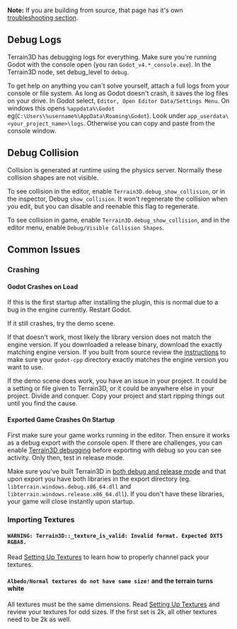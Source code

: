 **Note:** If you are building from source, that page has it's own [troubleshooting section](Building-From-Source#troubleshooting).

## Debug Logs

Terrain3D has debugging logs for everything. Make sure you're running Godot with the console open (you ran `Godot_v4.*_console.exe`). In the Terrain3D node, set debug_level to `debug`. 

To get help on anything you can't solve yourself, attach a full logs from your console or file system. As long as Godot doesn't crash, it saves the log files on your drive. In Godot select, `Editor, Open Editor Data/Settings Menu`. On windows this opens `%appdata%\Godot` eg(`C:\Users\%username%\AppData\Roaming\Godot`). Look under `app_userdata\<your_project_name>\logs`. Otherwise you can copy and paste from the console window.

## Debug Collision

Collision is generated at runtime using the physics server. Normally these collision shapes are not visible. 

To see collision in the editor, enable `Terrain3D.debug_show_collision`, or in the inspector, Debug `show_collision`. It won't regenerate the collision when you edit, but you can disable and reenable this flag to regenerate.

To see collision in game, enable `Terrain3D.debug_show_collision`, and in the editor menu, enable `Debug/Visible Collision Shapes`.

## Common Issues

### Crashing

#### Godot Crashes on Load

If this is the first startup after installing the plugin, this is normal due to a bug in the engine currently. Restart Godot.

If it still crashes, try the demo scene. 

If that doesn't work, most likely the library version does not match the engine version. If you downloaded a release binary, download the exactly matching engine version. If you built from source review the [instructions](Building-From-Source) to make sure your `godot-cpp` directory exactly matches the engine version you want to use. 

If the demo scene does work, you have an issue in your project. It could be a setting or file given to Terrain3D, or it could be anywhere else in your project. Divide and conquer. Copy your project and start ripping things out until you find the cause.

#### Exported Game Crashes On Startup

First make sure your game works running in the editor. Then ensure it works as a debug export with the console open. If there are challenges, you can enable [Terrain3D debugging](#debug-logs) before exporting with debug so you can see activity. Only then, test in release mode. 

Make sure you've built Terrain3D in [both debug and release mode](Building-From-Source#5-build-the-extension) and that upon export you have both libraries in the export directory (eg. `libterrain.windows.debug.x86_64.dll` and `libterrain.windows.release.x86_64.dll`). If you don't have these libraries, your game will close instantly upon startup.


### Importing Textures

#### `WARNING: Terrain3D::_texture_is_valid: Invalid format. Expected DXT5 RGBA8.`

Read [Setting Up Textures](Setting-Up-Textures) to learn how to properly channel pack your textures.

#### `Albedo/Normal textures do not have same size!` and the terrain turns white

All textures must be the same dimensions. Read [Setting Up Textures](Setting-Up-Textures) and review your textures for odd sizes. If the first set is 2k, all other textures need to be 2k as well.
